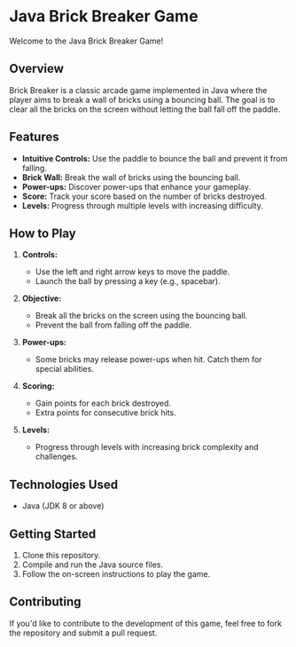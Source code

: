 # Java Brick Breaker Game

Welcome to the Java Brick Breaker Game!

## Overview

Brick Breaker is a classic arcade game implemented in Java where the player aims to break a wall of bricks using a bouncing ball. The goal is to clear all the bricks on the screen without letting the ball fall off the paddle.

## Features

- **Intuitive Controls:** Use the paddle to bounce the ball and prevent it from falling.
- **Brick Wall:** Break the wall of bricks using the bouncing ball.
- **Power-ups:** Discover power-ups that enhance your gameplay.
- **Score:** Track your score based on the number of bricks destroyed.
- **Levels:** Progress through multiple levels with increasing difficulty.

## How to Play

1. **Controls:**
   - Use the left and right arrow keys to move the paddle.
   - Launch the ball by pressing a key (e.g., spacebar).

2. **Objective:**
   - Break all the bricks on the screen using the bouncing ball.
   - Prevent the ball from falling off the paddle.

3. **Power-ups:**
   - Some bricks may release power-ups when hit. Catch them for special abilities.

4. **Scoring:**
   - Gain points for each brick destroyed.
   - Extra points for consecutive brick hits.

5. **Levels:**
   - Progress through levels with increasing brick complexity and challenges.

## Technologies Used

- Java (JDK 8 or above)

## Getting Started

1. Clone this repository.
2. Compile and run the Java source files.
3. Follow the on-screen instructions to play the game.

## Contributing

If you'd like to contribute to the development of this game, feel free to fork the repository and submit a pull request.

